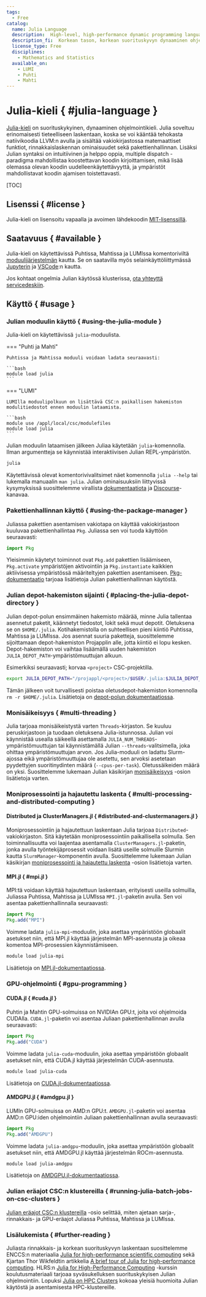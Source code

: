 ```yaml
---
tags:
  - Free
catalog:
  name: Julia Language
  description:  High-level, high-performance dynamic programming language for numerical computing
  description_fi:  Korkean tason, korkean suorituskyvyn dynaaminen ohjelmointikieli numeeriseen laskentaan
  license_type: Free
  disciplines:
    - Mathematics and Statistics
  available_on:
    - LUMI
    - Puhti
    - Mahti
---
```


# Julia-kieli { #julia-language }
[Julia-kieli](https://julialang.org) on suorituskykyinen, dynaaminen ohjelmointikieli.
Julia soveltuu erinomaisesti tieteelliseen laskentaan, koska se voi kääntää tehokasta natiivikoodia LLVM:n avulla ja sisältää vakiokirjastossa matemaattiset funktiot, rinnakkaislaskennan ominaisuudet sekä pakettienhallinnan.
Lisäksi Julian syntaksi on intuitiivinen ja helppo oppia, multiple dispatch -paradigma mahdollistaa koostettavan koodin kirjoittamisen, mikä lisää olemassa olevan koodin uudelleenkäytettävyyttä, ja ympäristöt mahdollistavat koodin ajamisen toistettavasti.

[TOC]


## Lisenssi { #license }
Julia-kieli on lisensoitu vapaalla ja avoimen lähdekoodin [MIT-lisenssillä](https://github.com/JuliaLang/julia/blob/master/LICENSE.md).


## Saatavuus { #available }
Julia-kieli on käytettävissä Puhtissa, Mahtissa ja LUMIssa komentoriviltä [moduulijärjestelmän](../computing/modules.md) kautta.
Se on saatavilla myös selainkäyttöliittymässä [Jupyterin](../computing/webinterface/julia-on-jupyter.md) ja [VSCode](../computing/webinterface/vscode.md#julia-language):n kautta.

Jos kohtaat ongelmia Julian käytössä klusterissa, [ota yhteyttä servicedeskiin](../support/contact.md).


## Käyttö { #usage }
### Julian moduulin käyttö { #using-the-julia-module }
Julia-kieli on käytettävissä `julia`-moduulista.

=== "Puhti ja Mahti"

    Puhtissa ja Mahtissa moduuli voidaan ladata seuraavasti:

    ```bash
    module load julia
    ```

=== "LUMI"

    LUMIlla moduulipolkuun on lisättävä CSC:n paikallisen hakemiston modulitiedostot ennen moduulin lataamista.

    ```bash
    module use /appl/local/csc/modulefiles
    module load julia
    ```

Julian moduulin lataamisen jälkeen Juliaa käytetään `julia`-komennolla.
Ilman argumentteja se käynnistää interaktiivisen Julian REPL-ympäristön.

```bash
julia
```

Käytettävissä olevat komentorivivalitsimet näet komennolla `julia --help` tai lukemalla manuaalin `man julia`.
Julian ominaisuuksiin liittyvissä kysymyksissä suosittelemme virallista [dokumentaatiota](https://docs.julialang.org) ja [Discourse](https://discourse.julialang.org/)-kanavaa.


### Pakettienhallinnan käyttö { #using-the-package-manager }
Juliassa pakettien asentamisen vakiotapa on käyttää vakiokirjastoon kuuluvaa pakettienhallintaa `Pkg`.
Juliassa sen voi tuoda käyttöön seuraavasti:

```julia
import Pkg
```

Yleisimmin käytetyt toiminnot ovat `Pkg.add` pakettien lisäämiseen, `Pkg.activate` ympäristöjen aktivointiin ja `Pkg.instantiate` kaikkien aktiivisessa ympäristössä määriteltyjen pakettien asentamiseen.
[Pkg-dokumentaatio](https://pkgdocs.julialang.org/) tarjoaa lisätietoja Julian pakettienhallinnan käytöstä.


### Julian depot-hakemiston sijainti { #placing-the-julia-depot-directory }
Julian depot-polun ensimmäinen hakemisto määrää, minne Julia tallentaa asennetut paketit, käännetyt tiedostot, lokit sekä muut depotit.
Oletuksena se on `$HOME/.julia`.
Kotihakemistolla on suhteellisen pieni kiintiö Puhtissa, Mahtissa ja LUMIssa.
Jos asennat suuria paketteja, suosittelemme sijoittamaan depot-hakemiston Projapplin alle, jotta kiintiö ei lopu kesken.
Depot-hakemiston voi vaihtaa lisäämällä uuden hakemiston `JULIA_DEPOT_PATH`-ympäristömuuttujan alkuun.

Esimerkiksi seuraavasti; korvaa `<project>` CSC-projektilla.

```bash
export JULIA_DEPOT_PATH="/projappl/<project>/$USER/.julia:$JULIA_DEPOT_PATH"
```

Tämän jälkeen voit turvallisesti poistaa oletusdepot-hakemiston komennolla `rm -r $HOME/.julia`.
Lisätietoja on [depot-polun dokumentaatiossa](https://docs.julialang.org/en/v1/base/constants/#Base.DEPOT_PATH).


### Monisäikeisyys { #multi-threading }
Julia tarjoaa monisäikeistystä varten `Threads`-kirjaston.
Se kuuluu peruskirjastoon ja tuodaan oletuksena Julia-istunnossa.
Julian voi käynnistää usealla säikeellä asettamalla `JULIA_NUM_THREADS`-ympäristömuuttujan tai käynnistämällä Julian `--threads`-valitsimella, joka ohittaa ympäristömuuttujan arvon.
Jos Julia-moduuli on ladattu Slurm-ajossa eikä ympäristömuuttujaa ole asetettu, sen arvoksi asetetaan pyydettyjen suoritinydinten määrä (`--cpus-per-task`).
Oletussäikeiden määrä on yksi.
Suosittelemme lukemaan Julian käsikirjan [monisäikeisyys](https://docs.julialang.org/en/v1/manual/multi-threading/) -osion lisätietoja varten.


### Moniprosessointi ja hajautettu laskenta { #multi-processing-and-distributed-computing }
#### Distributed ja ClusterManagers.jl { #distributed-and-clustermanagers.jl }
Moniprosessointiin ja hajautettuun laskentaan Julia tarjoaa `Distributed`-vakiokirjaston.
Sitä käytetään moniprosessointiin paikallisella solmulla.
Sen toiminnallisuutta voi laajentaa asentamalla `ClusterManagers.jl`-paketin, jonka avulla työntekijäprosessit voidaan lisätä useille solmuille Slurmin kautta `SlurmManager`-komponentin avulla.
Suosittelemme lukemaan Julian käsikirjan [moniprosessointi ja hajautettu laskenta](https://docs.julialang.org/en/v1/manual/distributed-computing/) -osion lisätietoja varten.


#### MPI.jl { #mpi.jl }
MPI:tä voidaan käyttää hajautettuun laskentaan, erityisesti useilla solmuilla, Juliassa Puhtissa, Mahtissa ja LUMIssa `MPI.jl`-paketin avulla.
Sen voi asentaa pakettienhallinnalla seuraavasti:

```julia
import Pkg
Pkg.add("MPI")
```

Voimme ladata `julia-mpi`-moduulin, joka asettaa ympäristöön globaalit asetukset niin, että MPI.jl käyttää järjestelmän MPI-asennusta ja oikeaa komentoa MPI-prosessien käynnistämiseen.

```bash
module load julia-mpi
```

Lisätietoja on [MPI.jl-dokumentaatiossa](https://juliaparallel.org/MPI.jl/stable/).


### GPU-ohjelmointi { #gpu-programming }
#### CUDA.jl { #cuda.jl }
Puhtin ja Mahtin GPU-solmuissa on NVIDIAn GPU:t, joita voi ohjelmoida CUDAlla.
`CUDA.jl`-paketin voi asentaa Juliaan pakettienhallinnan avulla seuraavasti:

```julia
import Pkg
Pkg.add("CUDA")
```

Voimme ladata `julia-cuda`-moduulin, joka asettaa ympäristöön globaalit asetukset niin, että CUDA.jl käyttää järjestelmän CUDA-asennusta.

```bash
module load julia-cuda
```

Lisätietoja on [CUDA.jl-dokumentaatiossa](https://cuda.juliagpu.org/stable/).


#### AMDGPU.jl { #amdgpu.jl }
LUMIn GPU-solmuissa on AMD:n GPU:t.
`AMDGPU.jl`-paketin voi asentaa AMD:n GPU:iden ohjelmointiin Juliaan pakettienhallinnan avulla seuraavasti:

```julia
import Pkg
Pkg.add("AMDGPU")
```

Voimme ladata `julia-amdgpu`-moduulin, joka asettaa ympäristöön globaalit asetukset niin, että AMDGPU.jl käyttää järjestelmän ROCm-asennusta.

```bash
module load julia-amdgpu
```

Lisätietoja on [AMDGPU.jl-dokumentaatiossa](https://amdgpu.juliagpu.org/stable/).


### Julian eräajot CSC:n klustereilla { #running-julia-batch-jobs-on-csc-clusters }
[Julian eräajot CSC:n klustereilla](../support/tutorials/julia.md) -osio selittää, miten ajetaan sarja-, rinnakkais- ja GPU-eräajot Juliassa Puhtissa, Mahtissa ja LUMIssa.


### Lisälukemista { #further-reading }
Juliasta rinnakkais- ja korkean suorituskyvyn laskentaan suosittelemme ENCCS:n materiaalia [Julia for high-performance scientific computing](https://enccs.github.io/julia-for-hpc/) sekä Kjartan Thor Wikfeldtin artikkelia [A brief tour of Julia for high-performance computing](https://forem.julialang.org/wikfeldt/a-brief-tour-of-julia-for-high-performance-computing-5deb).
HLRS:n [Julia for High-Performance Computing](https://github.com/carstenbauer/JuliaHLRS23) -kurssin koulutusmateriaali tarjoaa syväsukelluksen suorituskykyisen Julian ohjelmointiin.
Lopuksi [Julia on HPC Clusters](https://juliahpc.github.io) kokoaa yleisiä huomioita Julian käytöstä ja asentamisesta HPC-klustereille.